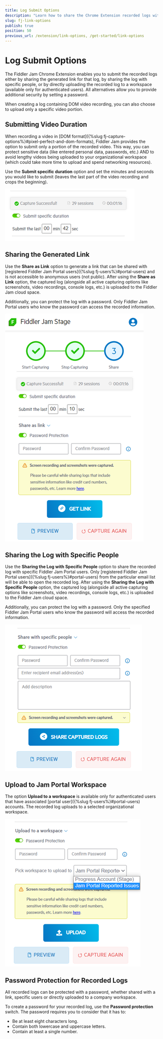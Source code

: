```yaml
---
title: Log Submit Options
description: "Learn how to share the Chrome Extension recorded logs with a generated link or specific Fiddler Jam portal users, and use optional password protection."
slug: fj-link-options
publish: true
position: 50
previous_url: /extension/link-options, /get-started/link-options
---
```


# Log Submit Options

The Fiddler Jam Chrome Extension enables you to submit the recorded logs either by sharing the generated link for that log, by sharing the log with specific people, or by directly uploading the recorded log to a workspace (available only for authenticated users). All alternatives allow you to provide additional security by setting a password.

When creating a log containing DOM video recording, you can also choose to upload only a specific video portion.


## Submitting Video Duration

When recording a video in [DOM format]({%slug fj-capture-options%}#pixel-perfect-and-dom-formats), Fiddler Jam provides the option to submit only a portion of the recorded video. This way, you can protect sensitive data (like entered personal data, passwords, etc.) AND to avoid lengthy videos being uploaded to your organizational workspace (which could take more time to upload and spend networking resources).

Use the **Submit specific duration** option and set the minutes and seconds you would like to submit (leaves the last part of the video recording and crops the beginning).

![Submitting video portion](../images/ext/ext-images/extension-link-options-video-duration.png)

## Sharing the Generated Link

Use the **Share as Link** option to generate a link that can be shared with [registered Fiddler Jam Portal users]({%slug fj-users%}#portal-users) and is not accessible to anonymous users (not public). After using the **Share as Link** option, the captured log (alongside all active capturing options like screenshots, video recordings, console logs, etc.) is uploaded to the Fiddler Jam cloud space. 

Additionally, you can protect the log with a password. Only Fiddler Jam Portal users who know the password can access the recorded information.

![Link generation options](../images/ext/ext-images/extension-link-options.png)

## Sharing the Log with Specific People


Use the **Sharing the Log with Specific People** option to share the recorded log with specific Fiddler Jam Portal users. Only [registered Fiddler Jam Portal users]({%slug fj-users%}#portal-users) from the particular email list will be able to open the recorded log. After using the **Sharing the Log with Specific People** option, the captured log (alongside all active capturing options like screenshots, video recordings, console logs, etc.) is uploaded to the Fiddler Jam cloud space.

Additionally, you can protect the log with a password. Only the specified Fiddler Jam Portal users who know the password will access the recorded information.

![Share with specific people](../images/ext/ext-images/extension-link-options-sharing-via-emails.png)


## Upload to Jam Portal Workspace

The option **Upload to a workspace** is available only for authenticated users that have associated [portal user]({%slug fj-users%}#portal-users) accounts. The recorded log uploads to a selected organizational workspace.

![Upload to a workspace](../images/ext//ext-images/extension-link-options-workspace.png)


## Password Protection for Recorded Logs

All recorded logs can be protected with a password, whether shared with a link, specific users or directly uploaded to a company workspace.

To create a password for your recorded log, use the **Password protection** switch. The password requires you to consider that it has to:

* Be at least eight characters long.
* Contain both lowercase and uppercase letters.
* Contain at least a single number.

